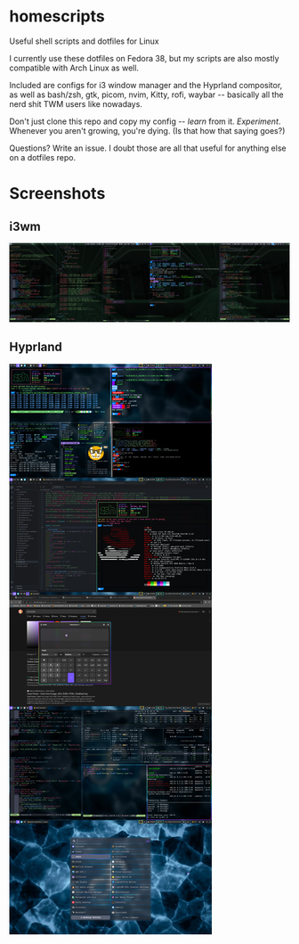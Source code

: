 # homescripts

Useful shell scripts and dotfiles for Linux

I currently use these dotfiles on Fedora 38, but my scripts are also mostly compatible with Arch Linux as well.

Included are configs for i3 window manager and the Hyprland compositor, as well as bash/zsh, gtk, picom, nvim, Kitty, rofi, waybar -- basically all the nerd shit TWM users like nowadays.

Don't just clone this repo and copy my config -- *learn* from it. *Experiment*. Whenever you aren't growing, you're dying. (Is that how that saying goes?)

Questions? Write an issue. I doubt those are all that useful for anything else on a dotfiles repo.

# Screenshots

## i3wm
![i3wm](pics/i3.jpg)

## Hyprland
![hyprland](pics/hypr.webp)
